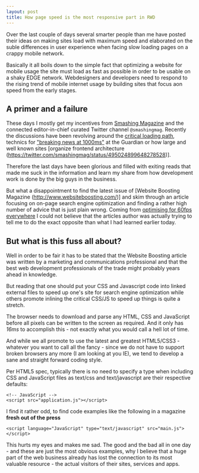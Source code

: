 ```yaml
---
layout: post
title: How page speed is the most responsive part in RWD
---
```


Over the last couple of days several smarter people than me have posted their ideas on making sites load with maximum speed and elaborated on the suble differences in user experience when facing slow loading pages on a crappy mobile network.

Basically it all boils down to the simple fact that optimizing a website for mobile usage the site must load as fast as possible in order to be usable on a shaky EDGE network. Webdesigners and developers need to respond to the rising trend of mobile internet usage by building sites that focus aon speed from the early stages.

## A primer and a failure

These days I mostly get my incentives from [Smashing Magazine](http://smashingmagazine.com) and the connected editor-in-chief curated Twitter channel `@smashingmag`. Recently the discussions have been revolving around the [critical loading path](http://www.feedthebot.com/pagespeed/prioritize-visible-content.html), technics for ["breaking news at 1000ms"](https://twitter.com/smashingmag/status/494949979820417024) at the Guardian or how large and well known sites [organize frontend architecture (https://twitter.com/smashingmag/status/495024899648278528)].

Therefore the last days have been glorious and filled with exiting reads that made me suck in the information and learn my share from how development work is done by the big guys in the business.

But what a disappointment to find the latest issue of [Website Boosting Magazine (http://www.websiteboosting.com/)] and skim through an article focusing on on-page search engine optimization and finding a rather high number of advice that is just plain wrong. Coming from [optimising for 60fps everywhere](https://engineering.gosquared.com/optimising-60fps-everywhere-in-javascript) I could not believe that the articles author was actually trying to tell me to do the exact opposite than what I had learned earlier today.

## But what is this fuss all about?

Well in order to be fair it has to be stated that the Website Boosting article was written by a marketing and communications professional and that the best web development professionals of the trade might probably years ahead in knowledge.

But reading that one should put your CSS and Javascript code into linked external files to speed up one's site for search engine optimization while others promote inlining the critical CSS/JS to speed up things is quite a stretch.

The browser needs to download and parse any HTML, CSS and JavaScript before all pixels can be written to the screen as required. And it only has *16ms* to accomplish this - not exactly what you would call a hell lot of time.

And while we all promote to use the latest and greatest HTML5/CSS3  - whatever you want to call all the fancy - since we do not have to support broken browsers any more (I am looking at you IE), we tend to develop a sane and straight forward coding style.

Per HTML5 spec, typically there is no need to specify a type when including CSS and JavaScript files as text/css and text/javascript are their respective defaults:

    <!-- JavaScript -->
    <script src="application.js"></script>


I find it rather odd, to find code examples like the following in a magazine **fresh out of the press**

    <script language="JavaScript" type="text/javascript" src="main.js"></script>


This hurts my eyes and makes me sad. The good and the bad all in one day - and these are just the most obvious examples, why I believe that a huge part of the web business already has lost the connection to its most valuable resource - the actual visitors of their sites, services and apps.


